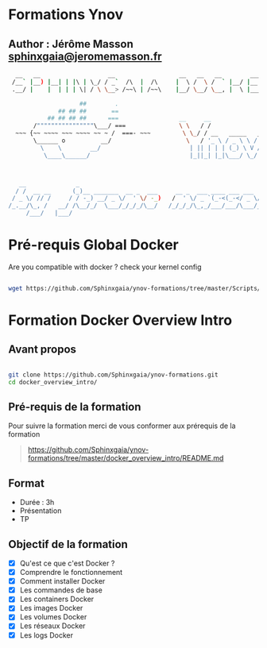 # Formations Ynov

## Author : Jérôme Masson <sphinxgaia@jeromemasson.fr>

~~~bash
  __   __                   __                  __   __   __        ___  __
 /__` |__) |__| | |\ | \_/ / _`  /\  |  /\     |  \ /  \ /  ` |__/ |__  |__)
 .__/ |    |  | | | \| / \ \__> /~~\ | /~~\    |__/ \__/ \__, |  \ |___ |  \

                    ##        .
              ## ## ##       ==
           ## ## ## ##      ===                 __     __
       /""""""""""""""""\___/ ===               \ \   / /
  ~~~ {~~ ~~~~ ~~~ ~~~~ ~~ ~ /  ===- ~~~         \ \_/ / __   _____   __
       \______ o          __/                     \   / '_ \ / _ \ \ / /
         \    \        __/                         | || | | | (_) \ V /
          \____\______/                            |_||_| |_|\___/ \_/



   __              _
  / /  __ __      (_)__ _______  __ _  ___     __ _  ___ ____ ___ ___  ___
 / _ \/ // /     / / -_) __/ _ \/  ' \/ -_)   /  ' \/ _ `(_-<(_-</ _ \/ _ \
/_.__/\_, /   __/ /\__/_/  \___/_/_/_/\__/   /_/_/_/\_,_/___/___/\___/_//_/
     /___/   |___/

~~~


# Pré-requis Global Docker
Are you compatible with docker ? check your kernel config

~~~bash

wget https://github.com/Sphinxgaia/ynov-formations/tree/master/Scripts/checkconfig.sh

~~~



# Formation Docker Overview Intro

## Avant propos

~~~bash

git clone https://github.com/Sphinxgaia/ynov-formations.git
cd docker_overview_intro/

~~~

## Pré-requis de la formation

Pour suivre la formation merci de vous conformer aux prérequis de la formation

> <https://github.com/Sphinxgaia/ynov-formations/tree/master/docker_overview_intro/README.md>

## Format

- Durée : 3h
- Présentation
- TP

## Objectif de la formation

- [x] Qu'est ce que c'est Docker ?
- [x] Comprendre le fonctionnement
- [x] Comment installer Docker
- [x] Les commandes de base
- [x] Les containers Docker
- [x] Les images Docker
- [x] Les volumes Docker
- [x] Les réseaux Docker
- [x] Les logs Docker
